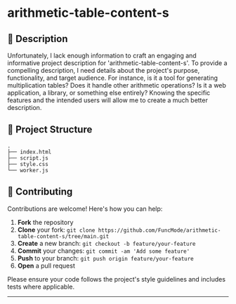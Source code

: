 # arithmetic-table-content-s



## 📝 Description

Unfortunately, I lack enough information to craft an engaging and informative project description for 'arithmetic-table-content-s'. To provide a compelling description, I need details about the project's purpose, functionality, and target audience. For instance, is it a tool for generating multiplication tables? Does it handle other arithmetic operations? Is it a web application, a library, or something else entirely? Knowing the specific features and the intended users will allow me to create a much better description.

## 📁 Project Structure

```
.
├── index.html
├── script.js
├── style.css
└── worker.js
```

## 👥 Contributing

Contributions are welcome! Here's how you can help:

1. **Fork** the repository
2. **Clone** your fork: `git clone https://github.com/FuncMode/arithmetic-table-content-s/tree/main.git`
3. **Create** a new branch: `git checkout -b feature/your-feature`
4. **Commit** your changes: `git commit -am 'Add some feature'`
5. **Push** to your branch: `git push origin feature/your-feature`
6. **Open** a pull request

Please ensure your code follows the project's style guidelines and includes tests where applicable.

---
